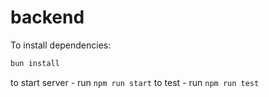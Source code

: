 # backend

To install dependencies:

```bash
bun install
```

to start server - run `npm run start`
to test - run `npm run test`
